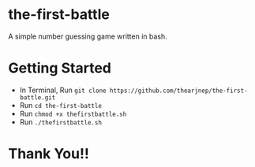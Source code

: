 # the-first-battle
A simple number guessing game written in bash.
# Getting Started
* In Terminal, Run ```git clone https://github.com/thearjnep/the-first-battle.git```
* Run ```cd the-first-battle```
* Run ```chmod +x thefirstbattle.sh```
* Run ```./thefirstbattle.sh```
# Thank You!!

